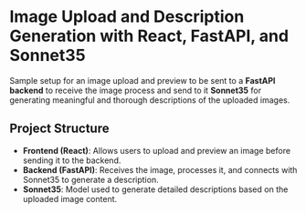 # Image Upload and Description Generation with React, FastAPI, and Sonnet35

Sample setup for an image upload and preview to be sent to a **FastAPI backend** to receive the image process and send to it **Sonnet35** for generating meaningful and thorough descriptions of the uploaded images.

## Project Structure

- **Frontend (React)**: Allows users to upload and preview an image before sending it to the backend.
- **Backend (FastAPI)**: Receives the image, processes it, and connects with Sonnet35 to generate a description.
- **Sonnet35**: Model used to generate detailed descriptions based on the uploaded image content.